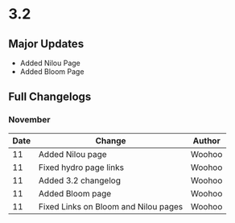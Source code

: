 # 3.2

## Major Updates

* Added Nilou Page
* Added Bloom Page

## Full Changelogs

### November

| Date | Change                               | Author |
| ---- | ------------------------------------ | ------ |
| 11   | Added Nilou page                     | Woohoo |
| 11   | Fixed hydro page links               | Woohoo |
| 11   | Added 3.2 changelog                  | Woohoo |
| 11   | Added Bloom page                     | Woohoo |
| 11   | Fixed Links on Bloom and Nilou pages | Woohoo |
